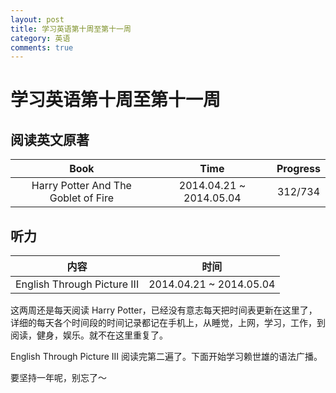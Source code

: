 ```yaml
---
layout: post
title: 学习英语第十周至第十一周
category: 英语 
comments: true
---
```


# 学习英语第十周至第十一周

## 阅读英文原著

| Book |Time | Progress |  
|:----:|  :----:| :----:|  
| Harry Potter And The Goblet of Fire| 2014.04.21 ~ 2014.05.04 | 312/734 | 


## 听力

| 内容 | 时间 |
|:--:|:--:|
|English Through Picture III| 2014.04.21 ~ 2014.05.04 |

这两周还是每天阅读 Harry Potter，已经没有意志每天把时间表更新在这里了，详细的每天各个时间段的时间记录都记在手机上，从睡觉，上网，学习，工作，到阅读，健身，娱乐。就不在这里重复了。

English Through Picture III 阅读完第二遍了。下面开始学习赖世雄的语法广播。

要坚持一年呢，别忘了～





